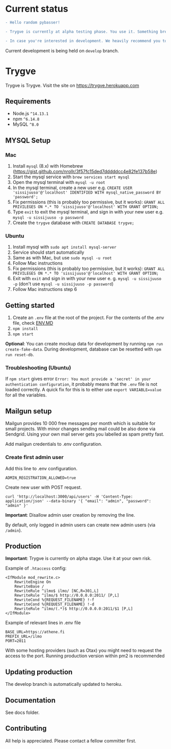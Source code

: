 # Current status

```diff
- Hello random pybasser!

- Trygve is currently at alpha testing phase. You use it. Something breaks? You fix it.

- In case you're interested in development. We heavily recommend you to contact @jarnras

```

Current development is being held on `develop` branch.


# Trygve

Trygve is Trygve. Visit the site on https://trygve.herokuapp.com

## Requirements

- Node.js `^14.13.1`
- npm `^6.14.8`
- MySQL `^8.0`

## MYSQL Setup
### Mac
1. Install `mysql` (8.x) with Homebrew (https://gist.github.com/nrollr/3f57fc15ded7dddddcc4e82fe137b58e)
2. Start the mysql service with `brew services start mysql`
3. Open the mysql terminal with `mysql -u root`
4. In the mysql terminal, create a new user e.g. `CREATE USER 'sissijuuso'@'localhost' IDENTIFIED WITH mysql_native_password BY 'password';`
5. Fix permissions (this is probably too permissive, but it works): `GRANT ALL PRIVILEGES ON *.* TO 'sissijuuso'@'localhost' WITH GRANT OPTION;`
6. Type `exit` to exit the mysql terminal, and sign in with your new user e.g. `mysql -u sissijuuso -p password`
7. Create the `trygve` database with `CREATE DATABASE trygve;`

### Ubuntu
1. Install mysql with `sudo apt install mysql-server`
2. Service should start automatically
3. Same as with Mac, but use `sudo mysql -u root`
4. Follow Mac instructions
5. Fix permissions (this is probably too permissive, but it works): `GRANT ALL PRIVILEGES ON *.* TO 'sissijuuso'@'localhost' WITH GRANT OPTION;`
6. Exit with `exit` and sign in with your new user e. g. `mysql -u sissijuuso -p` (don't use `mysql -u sissijuuso -p password`)
7. Follow Mac instructions step 6

## Getting started

1. Create an `.env` file at the root of the project. For the contents of the .env file, check [ENV.MD](./ENV.MD)
2. `npm install`
3. `npm start`

**Optional**: You can create mockup data for development by running `npm run create-fake-data`. During development, database can be resetted with `npm run reset-db`.

### Troubleshooting (Ubuntu)
If `npm start` gives error `Error: You must provide a 'secret' in your authentication configuration`, it probably means that the `.env` file is not loaded correctly. A quick fix for this is to either use `export VARIABLE=value` for all the variables.

## Mailgun setup

Mailgun provides 10 000 free messages per month which is suitable for small projects. With minor changes sending mail could be also done via Sendgrid. Using your own mail server gets you labelled as spam pretty fast.

Add mailgun credentials to .env configuration.

### Create first admin user

Add this line to .env configuration.

```
ADMIN_REGISTRATION_ALLOWED=true
```

Create new user with POST request.

```
curl 'http://localhost:3000/api/users' -H 'Content-Type: application/json' --data-binary '{ "email": "admin", "password": "admin" }'
```

**Important**: Disallow admin user creation by removing the line.

By default, only logged in admin users can create new admin users (via `/admin`).

## Production

**Important**: Trygve is currently on alpha stage. Use it at your own risk.

Example of `.htaccess` config:

```
<IfModule mod_rewrite.c>
    RewriteEngine On
    RewriteBase /
    RewriteRule ^ilmo$ ilmo/ [NC,R=301,L]
    RewriteRule ^ilmo/$ http://0.0.0.0:2011/ [P,L]
    RewriteCond %{REQUEST_FILENAME} !-f
    RewriteCond %{REQUEST_FILENAME} !-d
    RewriteRule ^ilmo/(.*)$ http://0.0.0.0:2011/$1 [P,L]
</IfModule>
```

Example of relevant lines in .env file

```
BASE_URL=https://athene.fi
PREFIX_URL=/ilmo
PORT=2011
```

With some hosting providers (such as Otax) you might need to request the access to the port.
Running production version within pm2 is recommended

## Updating production
The develop branch is automatically updated to heroku.

## Documentation

See docs folder.

## Contributing

All help is appreciated. Please contact a fellow committer first.
